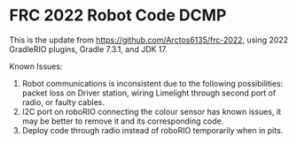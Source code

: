 # FRC 2022 Robot Code DCMP 
This is the update from https://github.com/Arctos6135/frc-2022, using 2022 GradleRIO plugins, Gradle 7.3.1, and JDK 17. 

Known Issues: 
1. Robot communications is inconsistent due to the following possibilities: packet loss on Driver station, wiring Limelight through second port of radio, or faulty cables. 
2. I2C port on roboRIO connecting the colour sensor has known issues, it may be better to remove it and its corresponding code. 
3. Deploy code through radio instead of roboRIO temporarily when in pits. 
